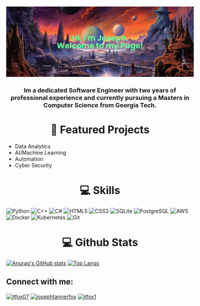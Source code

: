 ![Image Alt Text](https://github.com/josephtfox/extra-files/blob/main/banner.png)
<h3 align="center">Im a dedicated Software Engineer with two years of professional experience and currently pursuing a Masters in Computer Science from Georgia Tech.</h3>

<h1 align="center"> 🚀 Featured Projects </h1>

- Data Analytics
- AI/Machine Learning
- Automation
- Cyber Security


<h1 align="center"> 💻 Skills </h1>

![Python](https://img.shields.io/badge/Python-3776AB?style=for-the-badge&logo=python&logoColor=white)
![C++](https://img.shields.io/badge/C++-00599C?style=for-the-badge&logo=c%2B%2B&logoColor=white)
![C#](https://img.shields.io/badge/C%23-239120?style=for-the-badge&logo=c-sharp&logoColor=white)
![HTML5](https://img.shields.io/badge/HTML5-E34F26?style=for-the-badge&logo=html5&logoColor=white)
![CSS3](https://img.shields.io/badge/CSS3-1572B6?style=for-the-badge&logo=css3&logoColor=white)
![SQLite](https://img.shields.io/badge/SQLite-07405E?style=for-the-badge&logo=sqlite&logoColor=white)
![PostgreSQL](https://img.shields.io/badge/PostgreSQL-316192?style=for-the-badge&logo=postgresql&logoColor=white)
![AWS](https://img.shields.io/badge/AWS-232F3E?style=for-the-badge&logo=amazon-aws&logoColor=white)
![Docker](https://img.shields.io/badge/Docker-2496ED?style=for-the-badge&logo=docker&logoColor=white)
![Kubernetes](https://img.shields.io/badge/Kubernetes-326CE5?style=for-the-badge&logo=kubernetes&logoColor=white)
![Git](https://img.shields.io/badge/Git-F05032?style=for-the-badge&logo=git&logoColor=white)

</div>

</div>

<h1 align="center"> 💻 Github Stats </h1>

[![Anurag's GitHub stats](https://github-readme-stats.vercel.app/api?username=josephtfox&show_icons=true&theme=tokyonight)](https://github.com/anuraghazra/github-readme-stats)
[![Top Langs](https://github-readme-stats.vercel.app/api/top-langs/?username=josephtfox&show_icons=true&theme=radical)](https://github.com/anuraghazra/github-readme-stats)


<h2 align="left">Connect with me:</h2>
<p align="left">
<a href="https://twitter.com/jtfox07" target="blank"><img align="center" src="https://raw.githubusercontent.com/rahuldkjain/github-profile-readme-generator/master/src/images/icons/Social/twitter.svg" alt="jtfox07" height="30" width="40" /></a>
<a href="https://linkedin.com/in/josephtannerfox" target="blank"><img align="center" src="https://raw.githubusercontent.com/rahuldkjain/github-profile-readme-generator/master/src/images/icons/Social/linked-in-alt.svg" alt="josephtannerfox" height="30" width="40" /></a>
<a href="https://www.leetcode.com/jtfox1" target="blank"><img align="center" src="https://raw.githubusercontent.com/rahuldkjain/github-profile-readme-generator/master/src/images/icons/Social/leet-code.svg" alt="jtfox1" height="30" width="40" /></a>
</p>
